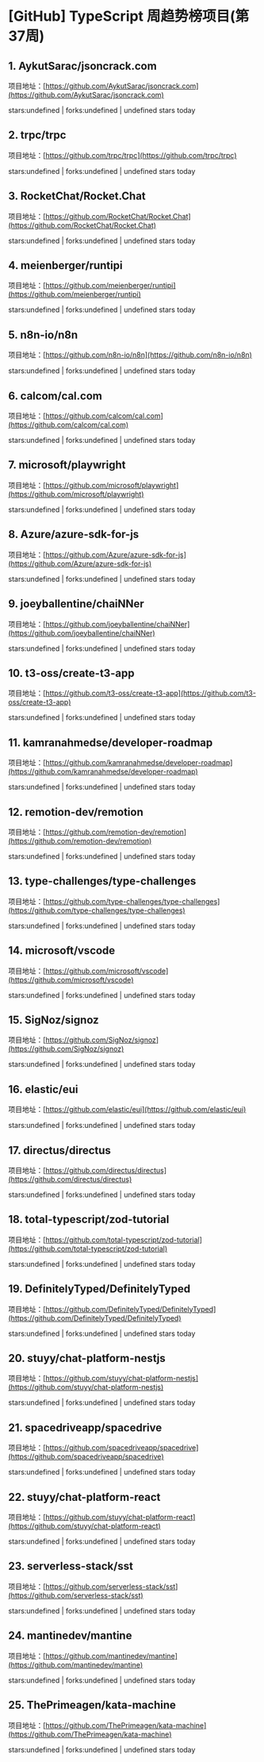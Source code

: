 # [GitHub] TypeScript 周趋势榜项目(第37周)

## 1. AykutSarac/jsoncrack.com 

项目地址：[https://github.com/AykutSarac/jsoncrack.com](https://github.com/AykutSarac/jsoncrack.com)

stars:undefined | forks:undefined | undefined stars today 



## 2. trpc/trpc 

项目地址：[https://github.com/trpc/trpc](https://github.com/trpc/trpc)

stars:undefined | forks:undefined | undefined stars today 



## 3. RocketChat/Rocket.Chat 

项目地址：[https://github.com/RocketChat/Rocket.Chat](https://github.com/RocketChat/Rocket.Chat)

stars:undefined | forks:undefined | undefined stars today 



## 4. meienberger/runtipi 

项目地址：[https://github.com/meienberger/runtipi](https://github.com/meienberger/runtipi)

stars:undefined | forks:undefined | undefined stars today 



## 5. n8n-io/n8n 

项目地址：[https://github.com/n8n-io/n8n](https://github.com/n8n-io/n8n)

stars:undefined | forks:undefined | undefined stars today 



## 6. calcom/cal.com 

项目地址：[https://github.com/calcom/cal.com](https://github.com/calcom/cal.com)

stars:undefined | forks:undefined | undefined stars today 



## 7. microsoft/playwright 

项目地址：[https://github.com/microsoft/playwright](https://github.com/microsoft/playwright)

stars:undefined | forks:undefined | undefined stars today 



## 8. Azure/azure-sdk-for-js 

项目地址：[https://github.com/Azure/azure-sdk-for-js](https://github.com/Azure/azure-sdk-for-js)

stars:undefined | forks:undefined | undefined stars today 



## 9. joeyballentine/chaiNNer 

项目地址：[https://github.com/joeyballentine/chaiNNer](https://github.com/joeyballentine/chaiNNer)

stars:undefined | forks:undefined | undefined stars today 



## 10. t3-oss/create-t3-app 

项目地址：[https://github.com/t3-oss/create-t3-app](https://github.com/t3-oss/create-t3-app)

stars:undefined | forks:undefined | undefined stars today 



## 11. kamranahmedse/developer-roadmap 

项目地址：[https://github.com/kamranahmedse/developer-roadmap](https://github.com/kamranahmedse/developer-roadmap)

stars:undefined | forks:undefined | undefined stars today 



## 12. remotion-dev/remotion 

项目地址：[https://github.com/remotion-dev/remotion](https://github.com/remotion-dev/remotion)

stars:undefined | forks:undefined | undefined stars today 



## 13. type-challenges/type-challenges 

项目地址：[https://github.com/type-challenges/type-challenges](https://github.com/type-challenges/type-challenges)

stars:undefined | forks:undefined | undefined stars today 



## 14. microsoft/vscode 

项目地址：[https://github.com/microsoft/vscode](https://github.com/microsoft/vscode)

stars:undefined | forks:undefined | undefined stars today 



## 15. SigNoz/signoz 

项目地址：[https://github.com/SigNoz/signoz](https://github.com/SigNoz/signoz)

stars:undefined | forks:undefined | undefined stars today 



## 16. elastic/eui 

项目地址：[https://github.com/elastic/eui](https://github.com/elastic/eui)

stars:undefined | forks:undefined | undefined stars today 



## 17. directus/directus 

项目地址：[https://github.com/directus/directus](https://github.com/directus/directus)

stars:undefined | forks:undefined | undefined stars today 



## 18. total-typescript/zod-tutorial 

项目地址：[https://github.com/total-typescript/zod-tutorial](https://github.com/total-typescript/zod-tutorial)

stars:undefined | forks:undefined | undefined stars today 



## 19. DefinitelyTyped/DefinitelyTyped 

项目地址：[https://github.com/DefinitelyTyped/DefinitelyTyped](https://github.com/DefinitelyTyped/DefinitelyTyped)

stars:undefined | forks:undefined | undefined stars today 



## 20. stuyy/chat-platform-nestjs 

项目地址：[https://github.com/stuyy/chat-platform-nestjs](https://github.com/stuyy/chat-platform-nestjs)

stars:undefined | forks:undefined | undefined stars today 



## 21. spacedriveapp/spacedrive 

项目地址：[https://github.com/spacedriveapp/spacedrive](https://github.com/spacedriveapp/spacedrive)

stars:undefined | forks:undefined | undefined stars today 



## 22. stuyy/chat-platform-react 

项目地址：[https://github.com/stuyy/chat-platform-react](https://github.com/stuyy/chat-platform-react)

stars:undefined | forks:undefined | undefined stars today 



## 23. serverless-stack/sst 

项目地址：[https://github.com/serverless-stack/sst](https://github.com/serverless-stack/sst)

stars:undefined | forks:undefined | undefined stars today 



## 24. mantinedev/mantine 

项目地址：[https://github.com/mantinedev/mantine](https://github.com/mantinedev/mantine)

stars:undefined | forks:undefined | undefined stars today 



## 25. ThePrimeagen/kata-machine 

项目地址：[https://github.com/ThePrimeagen/kata-machine](https://github.com/ThePrimeagen/kata-machine)

stars:undefined | forks:undefined | undefined stars today 



